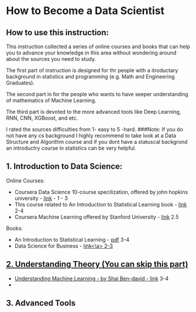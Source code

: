 # How to Become a Data Scientist

## How to use this instruction:
This instruction collected a series of online courses and books that can help you to advance your knowledge in this area without wondering around about the sources you need to study.

The first part of instruction is designed for thr people with a itroductary background in statistics and programming (e.g. Math and Engineering Graduates).

The second part in for the people who wants to have seeper understanding of mathematics of Machine Learning.

The third part is devoted to the more advanced tools like Deep Learning, RNN, CNN, XGBoost, and etc.

I rated the sources difficulties from 1- easy to 5 -hard.
###Note:
If you do not have any cs background I highly recommend to take look at a Data Structure and Algorithm course and if you dont have a statuscal backgrond an introductry course in statistics can be very helpful.

## 1. Introduction to Data Science:

Online Courses:

* Coursera Data Science 10-course specilization, offered by john hopkins university - <a href="https://www.coursera.org/specializations/jhu-data-science">link</a> - 1 - 3 <br>
* This course related to An Introduction to Statistical Learning book - <a href="http://www.r-bloggers.com/in-depth-introduction-to-machine-learning-in-15-hours-of-expert-videos/">link</a> 2-4 <br>
* Coursera Machine Learning offered by Stanford University - <a href="https://www.coursera.org/learn/machine-learning">link</a> 2.5 <br>


Books:
* An Introduction to Statistical Learning - <a href="https://web.stanford.edu/~hastie/local.ftp/Springer/ISLR_print1.pdf">pdf</a> 3-4 <br>
* Data Science for Business - <a href="http://www.amazon.ca/Data-Science-Business-data-analytic-thinking/dp/1449361323">link<\a> 2-3 <br>

## 2. Understanding Theory (You can skip this part)
* Understanding Machine Learning - by Shai Ben-david - <a href="https://www.youtube.com/channel/UCR4_akQ1HYMUcDszPQ6jh8Q">link</a> 3-4 <br>
* 

## 3. Advanced Tools
